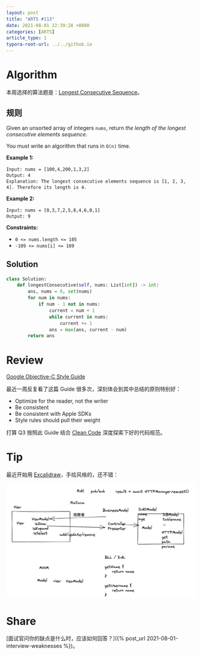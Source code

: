 ```yaml
---
layout: post
title: "ARTS #113"
date: 2021-08-01 22:39:28 +0800
categories: [ARTS]
article_type: 1
typora-root-url: ../../github.io
---
```



# Algorithm

本周选择的算法题是：[Longest Consecutive Sequence](https://leetcode.com/problems/longest-consecutive-sequence/)。


## 规则

Given an unsorted array of integers `nums`, return *the length of the longest consecutive elements sequence.*

You must write an algorithm that runs in `O(n)` time.

 

**Example 1:**

```
Input: nums = [100,4,200,1,3,2]
Output: 4
Explanation: The longest consecutive elements sequence is [1, 2, 3, 4]. Therefore its length is 4.
```

**Example 2:**

```
Input: nums = [0,3,7,2,5,8,4,6,0,1]
Output: 9
```

 

**Constraints:**

- `0 <= nums.length <= 105`
- `-109 <= nums[i] <= 109`

## Solution

```python
class Solution:
    def longestConsecutive(self, nums: List[int]) -> int:
        ans, nums = 0, set(nums)
        for num in nums:
            if num - 1 not in nums:
                current = num + 1
                while current in nums:
                    current += 1
                ans = max(ans, current - num)
        return ans
```


# Review

[Google Objective-C Style Guide](https://google.github.io/styleguide/objcguide.html)

最近一周反复看了这篇 Guide 很多次，深刻体会到其中总结的原则特别好：

- Optimize for the reader, not the writer
- Be consistent
- Be consistent with Apple SDKs
- Style rules should pull their weight

打算 Q3 按照此 Guide 结合 [Clean Code](https://book.douban.com/subject/4199741/) 深度探索下好的代码规范。

# Tip

最近开始用 [Excalidraw](https://excalidraw.com/)，手绘风格的，还不错：

![](/assets/img/113-1.png)

# Share

[面试官问你的缺点是什么时，应该如何回答？]({% post_url 2021-08-01-interview-weaknesses %})。

